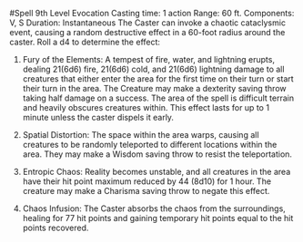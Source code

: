 #Spell
9th Level Evocation
Casting time: 1 action
Range: 60 ft.
Components: V, S
Duration: Instantaneous
The Caster can invoke a chaotic cataclysmic event, causing a random destructive effect in a 60-foot radius around the caster. Roll a d4 to determine the effect:

1. Fury of the Elements: A tempest of fire, water, and lightning erupts, dealing 21(6d6) fire, 21(6d6) cold, and 21(6d6) lightning damage to all creatures that either enter the area for the first time on their turn or start their turn in the area. The Creature may make a dexterity saving throw taking half damage on a success. The area of the spell is difficult terrain and heavily obscures creatures within. This effect lasts for up to 1 minute unless the caster dispels it early.

2. Spatial Distortion: The space within the area warps, causing all creatures to be randomly teleported to different locations within the area. They may make a Wisdom saving throw to resist the teleportation.

3. Entropic Chaos: Reality becomes unstable, and all creatures in the area have their hit point maximum reduced by 44 (8d10) for 1 hour. The creature may make a Charisma saving throw to negate this effect.

4. Chaos Infusion: The Caster absorbs the chaos from the surroundings, healing for 77 hit points and gaining temporary hit points equal to the hit points recovered.